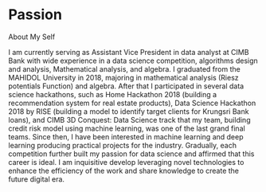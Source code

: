 # Passion
About My Self

 I am currently serving as Assistant Vice President in data analyst at CIMB Bank with wide experience in a data science competition, algorithms design and analysis,
 Mathematical analysis, and algebra. I graduated from the MAHIDOL University in 2018, majoring in mathematical analysis (Riesz potentials Function) and algebra.
 After that I participated in several data science hackathons, such as Home Hackathon 2018 (building a recommendation system for real estate products), Data Science 
 Hackathon 2018 by RISE (building a model to identify target clients for Krungsri Bank loans), and CIMB 3D Conquest: Data Science track that my team, building 
 credit risk model using machine learning, was one of the last grand final teams. Since then, I have been interested in machine learning and deep learning producing 
 practical projects for the industry. Gradually, each competition further built my passion for data science and affirmed that this career is ideal. I am inquisitive 
 develop leveraging novel technologies to enhance the efficiency of the work and share knowledge to create the future digital era.
 
 
